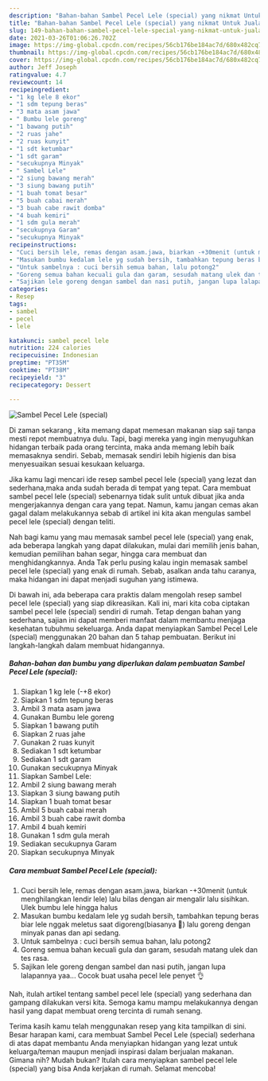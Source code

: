 ```yaml
---
description: "Bahan-bahan Sambel Pecel Lele (special) yang nikmat Untuk Jualan"
title: "Bahan-bahan Sambel Pecel Lele (special) yang nikmat Untuk Jualan"
slug: 149-bahan-bahan-sambel-pecel-lele-special-yang-nikmat-untuk-jualan
date: 2021-03-26T01:06:26.702Z
image: https://img-global.cpcdn.com/recipes/56cb176be184ac7d/680x482cq70/sambel-pecel-lele-special-foto-resep-utama.jpg
thumbnail: https://img-global.cpcdn.com/recipes/56cb176be184ac7d/680x482cq70/sambel-pecel-lele-special-foto-resep-utama.jpg
cover: https://img-global.cpcdn.com/recipes/56cb176be184ac7d/680x482cq70/sambel-pecel-lele-special-foto-resep-utama.jpg
author: Jeff Joseph
ratingvalue: 4.7
reviewcount: 14
recipeingredient:
- "1 kg lele 8 ekor"
- "1 sdm tepung beras"
- "3 mata asam jawa"
- " Bumbu lele goreng"
- "1 bawang putih"
- "2 ruas jahe"
- "2 ruas kunyit"
- "1 sdt ketumbar"
- "1 sdt garam"
- "secukupnya Minyak"
- " Sambel Lele"
- "2 siung bawang merah"
- "3 siung bawang putih"
- "1 buah tomat besar"
- "5 buah cabai merah"
- "3 buah cabe rawit domba"
- "4 buah kemiri"
- "1 sdm gula merah"
- "secukupnya Garam"
- "secukupnya Minyak"
recipeinstructions:
- "Cuci bersih lele, remas dengan asam.jawa, biarkan -+30menit (untuk menghilangkan lendir lele) lalu bilas dengan air mengalir lalu sisihkan. Ulek bumbu lele hingga halus"
- "Masukan bumbu kedalam lele yg sudah bersih, tambahkan tepung beras biar lele nggak meletus saat digoreng(biasanya 😬) lalu goreng dengan minyak panas dan api sedang."
- "Untuk sambelnya : cuci bersih semua bahan, lalu potong2"
- "Goreng semua bahan kecuali gula dan garam, sesudah matang ulek dan tes rasa."
- "Sajikan lele goreng dengan sambel dan nasi putih, jangan lupa lalapannya yaa... Cocok buat usaha pecel lele penyet 👌"
categories:
- Resep
tags:
- sambel
- pecel
- lele

katakunci: sambel pecel lele 
nutrition: 224 calories
recipecuisine: Indonesian
preptime: "PT35M"
cooktime: "PT38M"
recipeyield: "3"
recipecategory: Dessert

---
```



![Sambel Pecel Lele (special)](https://img-global.cpcdn.com/recipes/56cb176be184ac7d/680x482cq70/sambel-pecel-lele-special-foto-resep-utama.jpg)

Di zaman  sekarang , kita memang dapat memesan makanan siap saji tanpa mesti repot membuatnya dulu. Tapi, bagi mereka yang ingin menyuguhkan hidangan terbaik pada orang tercinta, maka anda memang lebih baik memasaknya sendiri. Sebab, memasak sendiri lebih higienis dan bisa menyesuaikan sesuai kesukaan keluarga.

Jika kamu lagi mencari ide resep sambel pecel lele (special) yang lezat dan sederhana,maka anda sudah berada di tempat yang tepat. Cara membuat sambel pecel lele (special)  sebenarnya tidak sulit untuk dibuat jika anda mengerjakannya dengan cara yang tepat. Namun, kamu jangan cemas akan gagal dalam melakukannya 
sebab di artikel ini kita akan mengulas sambel pecel lele (special) dengan teliti.  



Nah bagi kamu yang mau memasak sambel pecel lele (special) yang enak, ada beberapa langkah yang dapat dilakukan, mulai dari memilih jenis bahan, kemudian pemilihan bahan segar, hingga cara membuat dan menghidangkannya. Anda Tak perlu pusing kalau ingin memasak sambel pecel lele (special) yang enak di rumah. Sebab, asalkan anda  tahu caranya, maka hidangan ini dapat menjadi suguhan yang istimewa.

Di bawah ini, ada beberapa cara praktis  dalam mengolah resep sambel pecel lele (special) yang siap dikreasikan. Kali ini, mari kita coba ciptakan sambel pecel lele (special) sendiri di rumah. Tetap dengan bahan yang sederhana, sajian ini dapat memberi manfaat dalam membantu menjaga kesehatan tubuhmu sekeluarga. Anda dapat menyiapkan Sambel Pecel Lele (special) menggunakan 20 bahan dan 5 tahap pembuatan. Berikut ini langkah-langkah dalam membuat hidangannya.

<!--inarticleads1-->

##### Bahan-bahan dan bumbu yang diperlukan dalam pembuatan Sambel Pecel Lele (special):

1. Siapkan 1 kg lele (-+8 ekor)
1. Siapkan 1 sdm tepung beras
1. Ambil 3 mata asam jawa
1. Gunakan  Bumbu lele goreng
1. Siapkan 1 bawang putih
1. Siapkan 2 ruas jahe
1. Gunakan 2 ruas kunyit
1. Sediakan 1 sdt ketumbar
1. Sediakan 1 sdt garam
1. Gunakan secukupnya Minyak
1. Siapkan  Sambel Lele:
1. Ambil 2 siung bawang merah
1. Siapkan 3 siung bawang putih
1. Siapkan 1 buah tomat besar
1. Ambil 5 buah cabai merah
1. Ambil 3 buah cabe rawit domba
1. Ambil 4 buah kemiri
1. Gunakan 1 sdm gula merah
1. Sediakan secukupnya Garam
1. Siapkan secukupnya Minyak




<!--inarticleads2-->

##### Cara membuat Sambel Pecel Lele (special):

1. Cuci bersih lele, remas dengan asam.jawa, biarkan -+30menit (untuk menghilangkan lendir lele) lalu bilas dengan air mengalir lalu sisihkan. Ulek bumbu lele hingga halus
1. Masukan bumbu kedalam lele yg sudah bersih, tambahkan tepung beras biar lele nggak meletus saat digoreng(biasanya 😬) lalu goreng dengan minyak panas dan api sedang.
1. Untuk sambelnya : cuci bersih semua bahan, lalu potong2
1. Goreng semua bahan kecuali gula dan garam, sesudah matang ulek dan tes rasa.
1. Sajikan lele goreng dengan sambel dan nasi putih, jangan lupa lalapannya yaa... Cocok buat usaha pecel lele penyet 👌




Nah, itulah artikel tentang  sambel pecel lele (special)  yang sederhana dan gampang dilakukan versi kita. Semoga kamu mampu melakukannya dengan hasil yang dapat membuat oreng tercinta di rumah senang. 

Terima kasih kamu telah menggunakan resep yang kita tampilkan di sini. Besar harapan kami, cara membuat  Sambel Pecel Lele (special) sederhana di atas dapat membantu Anda menyiapkan hidangan yang lezat untuk keluarga/teman maupun menjadi inspirasi dalam berjualan makanan. Gimana nih? Mudah bukan? Itulah cara menyiapkan sambel pecel lele (special) yang bisa Anda kerjakan di rumah. Selamat mencoba!

